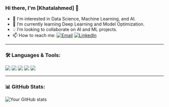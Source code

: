 ### Hi there, I'm [Khatalahmed] 👋

- 🔭 I'm interested in Data Science, Machine Learning, and AI.
- 🌱 I’m currently learning Deep Learning and Model Optimization.
- 💡 I’m looking to collaborate on AI and ML projects.
- 📫 How to reach me: [![Email](https://img.shields.io/badge/Email-red?style=flat&logo=gmail)](mailto:youremail@example.com) [![LinkedIn](https://img.shields.io/badge/LinkedIn-blue?style=flat&logo=linkedin)](https://linkedin.com/in/yourprofile)

---

### 🛠 Languages & Tools:
<p>
  <img src="https://img.shields.io/badge/Python-3776AB?style=for-the-badge&logo=python&logoColor=white">
  <img src="https://img.shields.io/badge/TensorFlow-FF6F00?style=for-the-badge&logo=tensorflow&logoColor=white">
  <img src="https://img.shields.io/badge/PyTorch-EE4C2C?style=for-the-badge&logo=pytorch&logoColor=white">
  <img src="https://img.shields.io/badge/ScikitLearn-F7931E?style=for-the-badge&logo=scikit-learn&logoColor=white">
  <img src="https://img.shields.io/badge/Jupyter-F37626?style=for-the-badge&logo=jupyter&logoColor=white">
</p>

---

### 📊 GitHub Stats:
![Your GitHub stats](https://github-readme-stats.vercel.app/api?username=yourusername&show_icons=true&theme=dark)

